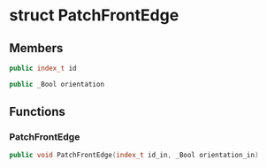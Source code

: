 # struct PatchFrontEdge


## Members

```cpp
public index_t id
```

```cpp
public _Bool orientation
```



## Functions

### PatchFrontEdge

```cpp
public void PatchFrontEdge(index_t id_in, _Bool orientation_in)
```




